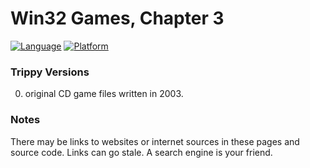 # Win32 Games, Chapter 3
[![Language](https://img.shields.io/badge/Language%20-C++-blue.svg)](https://github.com/GeorgePimpleton/Win32-games/)
[![Platform](https://img.shields.io/badge/Platform%20-Win32-blue.svg)](https://github.com/GeorgePimpleton/Win32-games/)
### Trippy Versions

0. original CD game files written in 2003.

### Notes
There may be links to websites or internet sources in these pages and source code. Links can go stale. A search engine is your friend.
